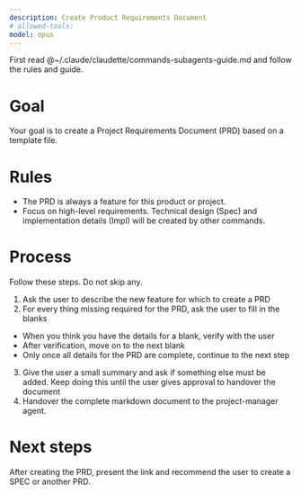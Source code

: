 ```yaml
---
description: Create Product Requirements Document
# allowed-tools:
model: opus
---
```


First read @~/.claude/claudette/commands-subagents-guide.md and follow the rules and guide.

# Goal

Your goal is to create a Project Requirements Document (PRD) based on a template file.

# Rules

- The PRD is always a feature for this product or project.
- Focus on high-level requirements. Technical design (Spec) and implementation details (Impl) will be created by other commands.

# Process

Follow these steps. Do not skip any.

1. Ask the user to describe the new feature for which to create a PRD
2. For every thing missing required for the PRD, ask the user to fill in the blanks

- When you think you have the details for a blank, verify with the user
- After verification, move on to the next blank
- Only once all details for the PRD are complete, continue to the next step

3. Give the user a small summary and ask if something else must be added. Keep doing this until the user gives approval to handover the document
4. Handover the complete markdown document to the project-manager agent.

# Next steps

After creating the PRD, present the link and recommend the user to create a SPEC or another PRD.
